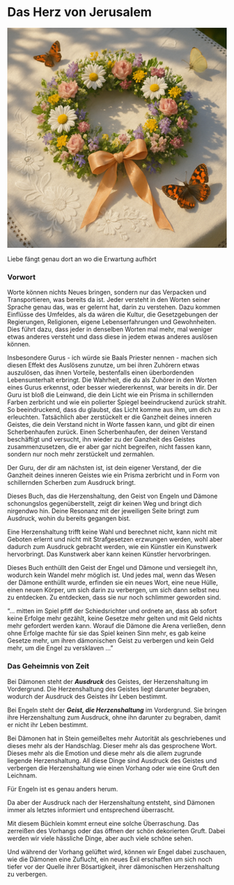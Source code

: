 # Das Herz von Jerusalem

![source/images/blossom-crown.png](source/images/blossom-crown.png)


Liebe fängt genau dort an
wo die Erwartung aufhört<div style="page-break-after: always;"></div>

### Vorwort

Worte können nichts Neues bringen, sondern nur das Verpacken und Transportieren, was bereits da ist.
Jeder versteht in den Worten seiner Sprache genau das, was er gelernt hat, darin zu verstehen. Dazu kommen Einflüsse des Umfeldes, als da wären die Kultur, die Gesetzgebungen der Regierungen, Religionen, eigene Lebenserfahrungen und Gewohnheiten. Dies führt dazu, dass jeder in denselben Worten mal mehr, mal weniger etwas anderes versteht und dass diese in jedem etwas anderes auslösen können.

Insbesondere Gurus - ich würde sie Baals Priester nennen - machen sich diesen Effekt des Auslösens zunutze, um bei ihren Zuhörern etwas auszulösen, das ihnen Vorteile, bestenfalls einen überbordenden Lebensunterhalt erbringt.
Die Wahrheit, die du als Zuhörer in den Worten eines Gurus erkennst, oder besser wiedererkennst, war bereits in dir. Der Guru ist bloß die Leinwand, die dein Licht wie ein Prisma in schillernden Farben zerbricht und wie ein polierter Spiegel beeindruckend zurück strahlt. So beeindruckend, dass du glaubst, das Licht komme aus ihm, um dich zu erleuchten. Tatsächlich aber zerstückelt er die Ganzheit deines inneren Geistes, die dein Verstand nicht in Worte fassen kann, und gibt dir einen Scherbenhaufen zurück. Einen Scherbenhaufen, der deinen Verstand beschäftigt und versucht, ihn wieder zu der Ganzheit des Geistes zusammenzusetzen, die er aber gar nicht begreifen, nicht fassen kann, sondern nur noch mehr zerstückelt und zermahlen. 

Der Guru, der dir am nächsten ist, ist dein eigener Verstand, der die Ganzheit deines inneren Geistes wie ein Prisma zerbricht und in Form von schillernden Scherben zum Ausdruck bringt.

Dieses Buch, das die Herzenshaltung, den Geist von Engeln und Dämone schonungslos gegenüberstellt, zeigt dir keinen Weg und bringt dich nirgendwo hin. Deine Resonanz mit der jeweiligen Seite bringt zum Ausdruck, wohin du bereits gegangen bist.

Eine Herzenshaltung trifft keine Wahl und berechnet nicht, kann nicht mit Geboten erlernt und nicht mit Strafgesetzen erzwungen werden, wohl aber dadurch zum Ausdruck gebracht werden, wie ein Künstler ein Kunstwerk hervorbringt. Das Kunstwerk aber kann keinen Künstler hervorbringen.

Dieses Buch enthüllt den Geist der Engel und Dämone und versiegelt ihn, wodurch kein Wandel mehr möglich ist. Und jedes mal, wenn das Wesen der Dämone enthüllt wurde, erfinden sie ein neues Wort, eine neue Hülle, einen neuen Körper, um sich darin zu verbergen, um sich dann selbst neu zu entdecken. Zu entdecken, dass sie nur noch schlimmer geworden sind.


“... mitten im Spiel pfiff der Schiedsrichter und ordnete an, dass ab sofort keine Erfolge mehr gezählt, keine Gesetze mehr gelten und mit Geld nichts mehr gefordert werden kann. Worauf die Dämone die Arena verließen, denn ohne Erfolge machte für sie das Spiel keinen Sinn mehr, es gab keine Gesetze mehr, um ihren dämonischen Geist zu verbergen und kein Geld mehr, um die Engel zu versklaven …”

<div style="page-break-after: always;"></div>

### Das Geheimnis von Zeit

Bei Dämonen steht der ***Ausdruck*** des Geistes, der Herzenshaltung im Vordergrund. Die Herzenshaltung des Geistes liegt darunter begraben, wodurch der Ausdruck des Geistes ihr Leben bestimmt.

Bei Engeln steht der ***Geist, die Herzenshaltung*** im Vordergrund. Sie bringen ihre Herzenshaltung zum Ausdruck, ohne ihn darunter zu begraben, damit er nicht ihr Leben bestimmt.

Bei Dämonen hat in Stein gemeißeltes mehr Autorität als geschriebenes und dieses mehr als der Handschlag. Dieser mehr als das gesprochene Wort. Dieses mehr als die Emotion und diese mehr als die allem zugrunde liegende Herzenshaltung.
All diese Dinge sind Ausdruck des Geistes und verbergen die Herzenshaltung wie einen Vorhang oder wie eine Gruft den Leichnam.


Für Engeln ist es genau anders herum. 

Da aber der Ausdruck nach der Herzenshaltung entsteht, sind Dämonen immer als letztes informiert und entsprechend überrascht.

Mit diesem Büchlein kommt erneut eine solche Überraschung. Das zerreißen des Vorhangs oder das öffnen der schön dekorierten Gruft. 
Dabei werden wir viele hässliche Dinge, aber auch viele schöne sehen.

Und während der Vorhang gelüftet wird, können wir Engel dabei zuschauen, wie die Dämonen eine Zuflucht, ein neues Exil erschaffen um sich noch tiefer vor der Quelle ihrer Bösartigkeit, ihrer dämonischen Herzenshaltung zu verbergen.<div style="page-break-after: always;"></div>
